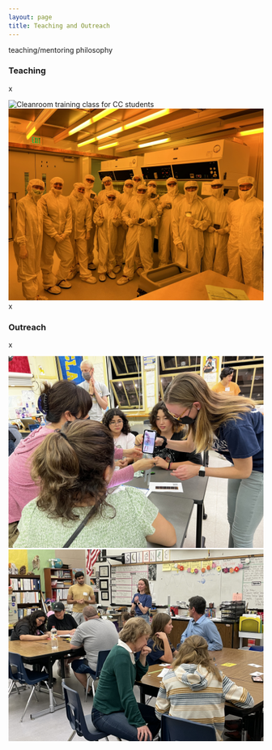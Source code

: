 ```yaml
---
layout: page
title: Teaching and Outreach
---
```

teaching/mentoring philosophy

### Teaching
x

<img src="/assets/img/CCPRIME-1.jpg" alt="Cleanroom training class for CC students" class="outreach-img-left">
<img src="/assets/img/CCPRIME-2.jpeg" alt="Cleanroom training class for CC students" class="outreach-img-right">
x

### Outreach
x

<img src="/assets/img/LillianSBJHS.jpeg" alt="Outreach at local schools" class="outreach-img-left">
<img src="/assets/img/Lilliandiffractio3.JPG" alt="Outreach at local schools" class="outreach-img-right">
